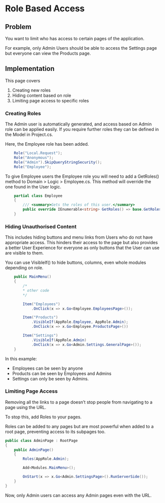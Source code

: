 # Role Based Access

## Problem

You want to limit who has access to certain pages of the application.

For example, only Admin Users should be able to access the Settings page but everyone can view the Products page.

## Implementation

This page covers

1. Creating new roles
2. Hiding content based on role
3. Limiting page access to specific roles

### Creating Roles

The Admin user is automatically generated, and access based on Admin role can be applied easily. If you require further roles they can be defined in the Model in Project.cs.

Here, the Employee role has been added.

```csharp
    Role("Local.Request");
    Role("Anonymous");
    Role("Admin").SkipQueryStringSecurity();
    Role("Employee");
```

To give Employee users the Employee role you will need to add a GetRoles() method to Domain > Logic > Employee.cs. This method will override the one found in the User logic.

```csharp
    partial class Employee
    {
        /// <summary>Gets the roles of this user.</summary>
        public override IEnumerable<string> GetRoles() => base.GetRoles().Concat("Employee");
    }
```

### Hiding Unauthorised Content

This includes hiding buttons and menu links from Users who do not have appropriate access. This hinders their access to the page but also provides a better User Experience for everyone as only buttons that the User can use are visible to them.

You can use VisibleIf() to hide buttons, columns, even whole modules depending on role.

```csharp
    public MainMenu()
    {
        /*
        * other code
        */

        Item("Employees")
            .OnClick(x => x.Go<Employee.EmployeesPage>());

        Item("Products")
            .VisibleIf(AppRole.Employee, AppRole.Admin);
            .OnClick(x => x.Go<Employee.ProductsPage>())

        Item("Settings")
            .VisibleIf(AppRole.Admin)
            .OnClick(x => x.Go<Admin.Settings.GeneralPage>());
    }
```

In this example:

- Employees can be seen by anyone
- Products can be seen by Employees and Admins
- Settings can only be seen by Admins.

### Limiting Page Access

Removing all the links to a page doesn’t stop people from navigating to a page using the URL.

To stop this, add Roles to your pages.

Roles can be added to any pages but are most powerful when added to a root page, preventing access to its subpages too.

```csharp
public class AdminPage : RootPage
{
    public AdminPage()
    {
        Roles(AppRole.Admin);

        Add<Modules.MainMenu>();

        OnStart(x => x.Go<Admin.SettingsPage>().RunServerSide());
    }
}
```

Now, only Admin users can access any Admin pages even with the URL.

